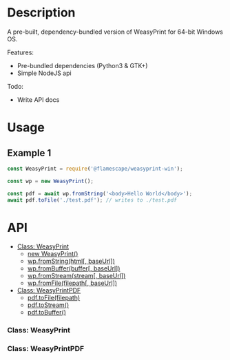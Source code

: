 # Description

A pre-built, dependency-bundled version of WeasyPrint for 64-bit Windows OS.

Features:
- Pre-bundled dependencies (Python3 & GTK+)
- Simple NodeJS api

Todo:
- Write API docs

# Usage

## Example 1

```js
const WeasyPrint = require('@flamescape/weasyprint-win');

const wp = new WeasyPrint();

const pdf = await wp.fromString('<body>Hello World</body>');
await pdf.toFile('./test.pdf'); // writes to ./test.pdf
```

# API

- [Class: WeasyPrint](#class-weasyprint)
  - [new WeasyPrint()](#new-weasyprint)
  - [wp.fromString(html[, baseUrl])](#wpfromString)
  - [wp.fromBuffer(buffer[, baseUrl])](#wpfromBuffer)
  - [wp.fromStream(stream[, baseUrl])](#wpfromStream)
  - [wp.fromFile(filepath[, baseUrl])](#wpfromFile)
- [Class: WeasyPrintPDF](#class-weasyprintpdf)
  - [pdf.toFile(filepath)](#pdftoFile)
  - [pdf.toStream()](#pdftoStream)
  - [pdf.toBuffer()](#pdftoBuffer)

### Class: WeasyPrint

### Class: WeasyPrintPDF
